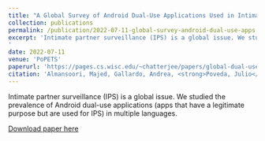 ```yaml
---
title: "A Global Survey of Android Dual-Use Applications Used in Intimate Partner Surveillance"
collection: publications
permalink: /publication/2022-07-11-global-survey-android-dual-use-apps
excerpt: 'Intimate partner surveillance (IPS) is a global issue. We studied the prevalence of Android dual-use applications (apps that have a legitimate purpose but are used for IPS) in multiple languages.
'
date: 2022-07-11
venue: 'PoPETS'
paperurl: 'https://pages.cs.wisc.edu/~chatterjee/papers/global-dual-use-apps.pdf'
citation: 'Almansoori, Majed, Gallardo, Andrea, <strong>Poveda, Julio</strong>, Ahmed, Adil and Chatterjee, Rahul. "A Global Survey of Android Dual-Use Applications Used in Intimate Partner Surveillance" Proceedings on Privacy Enhancing Technologies, vol.2022'
---
```

Intimate partner surveillance (IPS) is a global issue. We studied the prevalence of Android dual-use applications (apps that have a legitimate purpose but are used for IPS) in multiple languages.

[Download paper here](https://pages.cs.wisc.edu/~chatterjee/papers/global-dual-use-apps.pdf)
